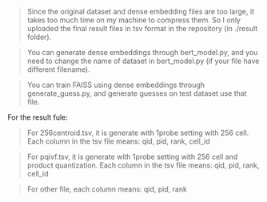 >Since the original dataset and dense embedding files are too large, it takes too much time on my machine to compress them. So I only uploaded the final result files in tsv format in the repository (in ./result folder).

>You can generate dense embeddings through bert_model.py, and you need to change the name of dataset in bert_model.py (if your file have different filename).

>You can train FAISS using dense embeddings through generate_guess.py, and generate guesses on test dataset use that file.

For the result fule:

>For 256centroid.tsv, it is generate with 1probe setting with 256 cell. Each column in the tsv file means:
>qid, pid, rank, cell_id

>For pqivf.tsv, it is generate with 1probe setting with 256 cell and product quantization. Each column in the tsv file means:
>qid, pid, rank, cell_id

>For other file, each column means:
>qid, pid, rank


  
